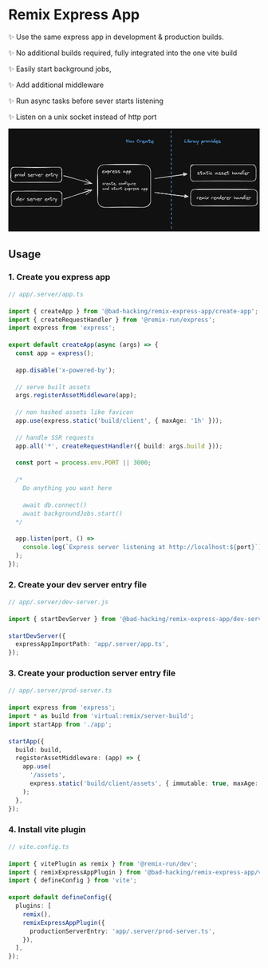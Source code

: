 # Remix Express App

✨ Use the same express app in development & production builds.

✨ No additional builds required, fully integrated into the one vite build

✨ Easily start background jobs,

✨ Add additional middleware

✨ Run async tasks before sever starts listening

✨ Listen on a unix socket instead of http port

![](docs/component-diagram.excalidraw.png)

## Usage

### 1. Create you express app

```ts
// app/.server/app.ts

import { createApp } from '@bad-hacking/remix-express-app/create-app';
import { createRequestHandler } from '@remix-run/express';
import express from 'express';

export default createApp(async (args) => {
  const app = express();

  app.disable('x-powered-by');

  // serve built assets
  args.registerAssetMiddleware(app);

  // non hashed assets like favicon
  app.use(express.static('build/client', { maxAge: '1h' }));

  // handle SSR requests
  app.all('*', createRequestHandler({ build: args.build }));

  const port = process.env.PORT || 3000;

  /*
    Do anything you want here 

    await db.connect()
    await backgroundJobs.start()
  */

  app.listen(port, () =>
    console.log(`Express server listening at http://localhost:${port}`),
  );
});
```

### 2. Create your dev server entry file

```ts
// app/.server/dev-server.js

import { startDevServer } from '@bad-hacking/remix-express-app/dev-server';

startDevServer({
  expressAppImportPath: 'app/.server/app.ts',
});
```

### 3. Create your production server entry file

```ts
// app/.server/prod-server.ts

import express from 'express';
import * as build from 'virtual:remix/server-build';
import startApp from './app';

startApp({
  build: build,
  registerAssetMiddleware: (app) => {
    app.use(
      '/assets',
      express.static('build/client/assets', { immutable: true, maxAge: '1y' }),
    );
  },
});
```

### 4. Install vite plugin

```ts
// vite.config.ts

import { vitePlugin as remix } from '@remix-run/dev';
import { remixExpressAppPlugin } from '@bad-hacking/remix-express-app/vite-plugin';
import { defineConfig } from 'vite';

export default defineConfig({
  plugins: [
    remix(),
    remixExpressAppPlugin({
      productionServerEntry: 'app/.server/prod-server.ts',
    }),
  ],
});
```
